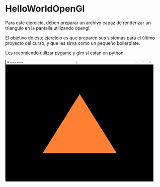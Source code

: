 # HelloWorldOpenGl

Para este ejercicio, deben preparar un archivo capaz de renderizar un triangulo en la pantalla utilizando opengl.

El objetivo de este ejercicio es que preparen sus sistemas para el último proyecto del curso, y que les sirva como un pequeño boilerplate.

 

Les recomiendo utilizar pygame y glm si estan en python.

![](triangulo.png) 
